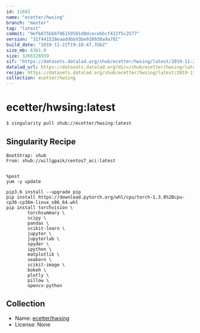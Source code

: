 ```yaml
---
id: 11683
name: "ecetter/hwsing"
branch: "master"
tag: "latest"
commit: "9efb875bbbf06159501d0dcecebbcf422f5c2577"
version: "31f441528eaaddbb93be928930a9a781"
build_date: "2019-11-22T19:18:47.356Z"
size_mb: 6361.0
size: 3266326559
sif: "https://datasets.datalad.org/shub/ecetter/hwsing/latest/2019-11-22-9efb875b-31f44152/31f441528eaaddbb93be928930a9a781.sif"
datalad_url: https://datasets.datalad.org?dir=/shub/ecetter/hwsing/latest/2019-11-22-9efb875b-31f44152/
recipe: https://datasets.datalad.org/shub/ecetter/hwsing/latest/2019-11-22-9efb875b-31f44152/Singularity
collection: ecetter/hwsing
---
```


# ecetter/hwsing:latest

```bash
$ singularity pull shub://ecetter/hwsing:latest
```

## Singularity Recipe

```singularity
BootStrap: shub
From: shub://willgpaik/centos7_aci:latest


%post
yum -y update

pip3.6 install --upgrade pip
pip install https://download.pytorch.org/whl/cpu/torch-1.3.0%2Bcpu-cp36-cp36m-linux_x86_64.whl
pip install torchvision \
        torchsummary \
        scipy \
        pandas \
        scikit-learn \
        jupyter \
        jupyterlab \
        spyder \
        ipython \
        matplotlib \
        seaborn \
        scikit-image \
        bokeh \
        plotly \
        pillow \
        opencv-python
```

## Collection

 - Name: [ecetter/hwsing](https://github.com/ecetter/hwsing)
 - License: None

